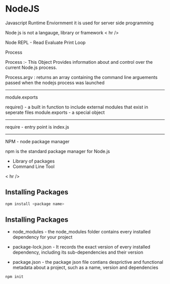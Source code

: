 <h1>NodeJS</h1>

Javascript Runtime Enviornment 
it is used for server side programming

Node js is not a langauge, library or framework
< hr />

Node REPL - Read Evaluate Print Loop

Process 

Process :- This Object Provides information about and control over the current Node.js process.

Process.argv : returns an array containing the command line arguements passed when the nodejs process was launched 

<hr />

module.exports 

require() - a built in function to include external modules that exist in seperate files 
module.exports - a special object 
<hr />

require - entry point is index.js
<hr />

NPM - node package manager 

npm is the standard package manager for Node.js
* Library of packages 
* Command Line Tool


< hr />

<h2> Installing Packages </h2>

```sh
npm install <package name>

```



<h2>Installing Packages </h2>

* node_modules  - the node_modules folder contains every installed dependency for your project 

* package-lock.json - It records the exact version of every installed dependency, including its sub-dependencies and their version

* package.json -  the package json file contians desprictive and functional metadata about a project, such as a name, version and dependencies 

```sh 
npm init 

```